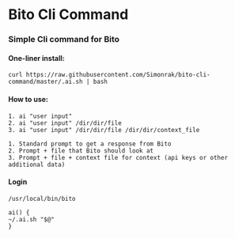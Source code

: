 # Bito Cli Command
### Simple Cli command for Bito
#### One-liner install:
    curl https://raw.githubusercontent.com/Simonrak/bito-cli-command/master/.ai.sh | bash
#### How to use:
    1. ai "user input"
    2. ai "user input" /dir/dir/file
    3. ai "user input" /dir/dir/file /dir/dir/context_file

    1. Standard prompt to get a response from Bito
    2. Prompt + file that Bito should look at
    3. Prompt + file + context file for context (api keys or other additional data)
#### Login
    /usr/local/bin/bito
    
    ai() {
    ~/.ai.sh "$@"
    }

